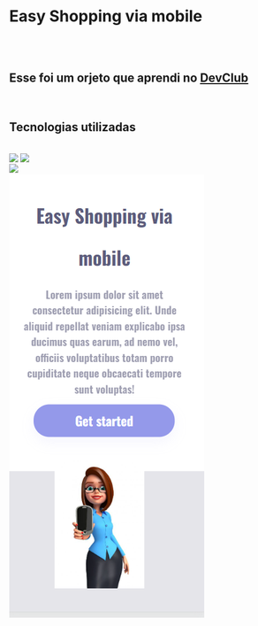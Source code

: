 <h1>Easy Shopping via mobile</h1>
<br>
<br>
<h2>Esse foi um orjeto que aprendi no <a href="https://rodolfomori.com.br/devclub">DevClub</a></h2>
<br>
<h2>Tecnologias utilizadas</h2>
<br>
  <img src="https://img.shields.io/badge/HTML-239120?style=for-the-badge&logo=html5&logoColor=white">
  <img src="https://img.shields.io/badge/CSS-239120?&style=for-the-badge&logo=css3&logoColor=white">
  <br>
<img src="https://github.com/GabrielSolutions/Projeto-responsivo/blob/main/assets/Imagem%20do%20WhatsApp%20de%202024-08-26%20%C3%A0(s)%2019.13.03_ba6a736e.jpg?raw=true">
<br>
<img src="https://github.com/GabrielSolutions/Projeto-responsivo/blob/main/assets/image.png?raw=true">
